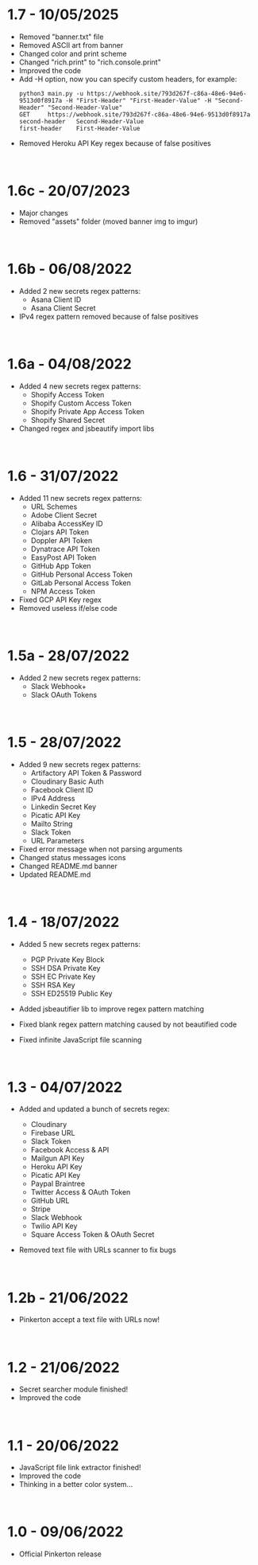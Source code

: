 # 1.7 - 10/05/2025
- Removed "banner.txt" file
- Removed ASCII art from banner
- Changed color and print scheme
- Changed "rich.print" to "rich.console.print"
- Improved the code
- Add -H option, now you can specify custom headers, for example:
    ```
    python3 main.py -u https://webhook.site/793d267f-c86a-48e6-94e6-9513d0f8917a -H "First-Header" "First-Header-Value" -H "Second-Header" "Second-Header-Value"
    GET 	https://webhook.site/793d267f-c86a-48e6-94e6-9513d0f8917a
    second-header 	Second-Header-Value
    first-header 	First-Header-Value
    ```
- Removed Heroku API Key regex because of false positives

<br>

# 1.6c - 20/07/2023
- Major changes
- Removed "assets" folder (moved banner img to imgur)

<br>

# 1.6b - 06/08/2022
- Added 2 new secrets regex patterns:
    - Asana Client ID
    - Asana Client Secret
- IPv4 regex pattern removed because of false positives

<br>

# 1.6a - 04/08/2022
- Added 4 new secrets regex patterns:
    - Shopify Access Token
    - Shopify Custom Access Token
    - Shopify Private App Access Token
    - Shopify Shared Secret
- Changed regex and jsbeautify import libs

<br>

# 1.6 - 31/07/2022
- Added 11 new secrets regex patterns:
    - URL Schemes
    - Adobe Client Secret
    - Alibaba AccessKey ID
    - Clojars API Token
    - Doppler API Token
    - Dynatrace API Token
    - EasyPost API Token
    - GitHub App Token
    - GitHub Personal Access Token
    - GitLab Personal Access Token
    - NPM Access Token
- Fixed GCP API Key regex
- Removed useless if/else code

<br>

# 1.5a - 28/07/2022
- Added 2 new secrets regex patterns:
    - Slack Webhook+
    - Slack OAuth Tokens

<br>

# 1.5 - 28/07/2022
- Added 9 new secrets regex patterns:
    - Artifactory API Token & Password
    - Cloudinary Basic Auth
    - Facebook Client ID
    - IPv4 Address
    - Linkedin Secret Key
    - Picatic API Key
    - Mailto String
    - Slack Token
    - URL Parameters
- Fixed error message when not parsing arguments
- Changed status messages icons
- Changed README.md banner
- Updated README.md

<br>

# 1.4 - 18/07/2022
- Added 5 new secrets regex patterns:
    - PGP Private Key Block
    - SSH DSA Private Key
    - SSH EC Private Key
    - SSH RSA Key
    - SSH ED25519 Public Key

- Added jsbeautifier lib to improve regex pattern matching
- Fixed blank regex pattern matching caused by not beautified code
- Fixed infinite JavaScript file scanning

<br>

# 1.3 - 04/07/2022
- Added and updated a bunch of secrets regex:
    - Cloudinary
    - Firebase URL
    - Slack Token
    - Facebook Access & API
    - Mailgun API Key
    - Heroku API Key
    - Picatic API Key
    - Paypal Braintree
    - Twitter Access & OAuth Token
    - GitHub URL
    - Stripe
    - Slack Webhook
    - Twilio API Key
    - Square Access Token & OAuth Secret

- Removed text file with URLs scanner to fix bugs

<br>

# 1.2b - 21/06/2022
- Pinkerton accept a text file with URLs now!

<br>

# 1.2 - 21/06/2022
- Secret searcher module finished!
- Improved the code

<br>

# 1.1 - 20/06/2022
- JavaScript file link extractor finished!
- Improved the code
- Thinking in a better color system...

<br>

# 1.0 - 09/06/2022
- Official Pinkerton release
